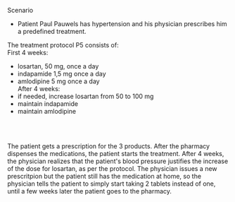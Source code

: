 Scenario

* Patient Paul Pauwels has hypertension and his physician prescribes him a predefined treatment.

The treatment protocol P5 consists of:  
First 4 weeks:  
- losartan, 50 mg, once a day  
- indapamide 1,5 mg once a day  
- amlodipine 5 mg once a day  
After 4 weeks:  
- if needed, increase losartan from 50 to 100 mg  
- maintain indapamide  
- maintain amlodipine  
<br/>
<br/>

The patient gets a  prescription for the 3 products.
After the pharmacy dispenses the medications, the patient starts the treatment.
After 4 weeks, the physician realizes that the patient's blood pressure justifies the increase of the dose for losartan, as per the protocol. The physician issues a new prescritpion but the patient still has the medication at home, so the physician tells the patient to simply start taking 2 tablets instead of one, until a few weeks later the patient goes to the pharmacy.


